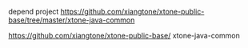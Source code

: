 depend project
https://github.com/xiangtone/xtone-public-base/tree/master/xtone-java-common

https://github.com/xiangtone/xtone-public-base/
xtone-java-common